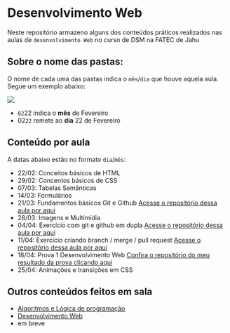 # Desenvolvimento Web 

Neste repositório armazeno alguns dos conteúdos práticos realizados nas aulas de `desenvolvimento Web` no curso de DSM na FATEC de Jahu
## Sobre o nome das pastas:
 O nome de cada uma das pastas indica o `mês`/`dia` que houve aquela aula. Segue um exemplo abaixo:
 
 <img src="https://cdn.discordapp.com/attachments/1187060174163284020/1222630788743565312/img3.PNG?ex=6616eaa7&is=660475a7&hm=4cc43b8a27edaf13408093bfb11334a82e16adcc96029149747c85b8bc14fd30&">

- `02`22 indica o <b>mês</b> de Fevereiro
- 02`22` remete ao <b>dia</b> 22 de Fevereiro

## Conteúdo por aula
A datas abaixo estão no formato `dia`/`mês`:
- 22/02: Conceitos básicos de HTML
- 29/02: Concentos básicos de CSS
- 07/03: Tabelas Semânticas
- 14/03: Formulários
- 21/03: Fundamentos básicos Git e Github [Acesse o repositório dessa aula por aqui](https://github.com/ViniciusCassemira/AulaDesenvolvimentoWeb1_2103)
- 28/03: Imagens e Multimídia
- 04/04: Exercício com git e github em dupla [Acesse o repositório dessa aula por aqui](https://github.com/ViniciusCassemira/AulaDesenvolvimentoWeb1_0404)
- 11/04: Exercício criando branch / merge / pull request [Acesse o repositório dessa aula por aqui](https://github.com/ViniciusCassemira/AulaDesenvolvimentoWeb1_1104)
- 18/04: Prova 1 Desenvolvimento Web [Confira o repositório do meu resultado da prova clicando aqui](https://github.com/ViniciusCassemira/provaWeb)
- 25/04: Animações e transições em CSS 


## Outros conteúdos feitos em sala

* [Algoritmos e Lógica de programação](https://github.com/viniciuscassemira/algoritmos)
* [Desenvolvimento Web](https://github.com/viniciuscassemira/DesenvolvimentoWeb)
* em breve
